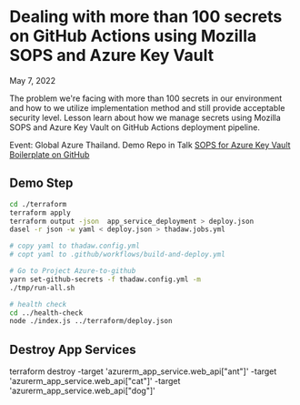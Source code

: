 #  Dealing with more than 100 secrets on GitHub Actions using Mozilla SOPS and Azure Key Vault 

May 7, 2022

The problem we're facing with more than 100 secrets in our environment and how to we utilize implementation method and still provide acceptable security level. Lesson learn about how we manage secrets using Mozilla SOPS and Azure Key Vault on GitHub Actions deployment pipeline.

Event: Global Azure Thailand.
Demo Repo in Talk
[SOPS for Azure Key Vault Boilerplate on GitHub](https://github.com/mildronize/sops-with-azure-keyvault-secrets)

## Demo Step

```bash
cd ./terraform
terraform apply
terraform output -json  app_service_deployment > deploy.json
dasel -r json -w yaml < deploy.json > thadaw.jobs.yml

# copy yaml to thadaw.config.yml
# copt yaml to .github/workflows/build-and-deploy.yml

# Go to Project Azure-to-github
yarn set-github-secrets -f thadaw.config.yml -m
./tmp/run-all.sh

# health check
cd ../health-check
node ./index.js ../terraform/deploy.json
```

## Destroy App Services

terraform destroy -target 'azurerm_app_service.web_api["ant"]' -target 'azurerm_app_service.web_api["cat"]' -target 'azurerm_app_service.web_api["dog"]'